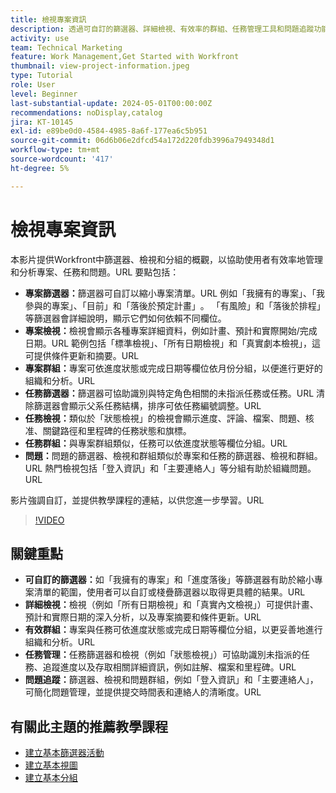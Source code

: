 ```yaml
---
title: 檢視專案資訊
description: 透過可自訂的篩選器、詳細檢視、有效率的群組、任務管理工具和問題追蹤功能，簡化專案工作流程，以強化組織並提升清晰度。
activity: use
team: Technical Marketing
feature: Work Management,Get Started with Workfront
thumbnail: view-project-information.jpeg
type: Tutorial
role: User
level: Beginner
last-substantial-update: 2024-05-01T00:00:00Z
recommendations: noDisplay,catalog
jira: KT-10145
exl-id: e89be0d0-4584-4985-8a6f-177ea6c5b951
source-git-commit: 06d6b06e2dfcd54a172d220fdb3996a7949348d1
workflow-type: tm+mt
source-wordcount: '417'
ht-degree: 5%

---
```


# 檢視專案資訊

本影片提供Workfront中篩選器、檢視和分組的概觀，以協助使用者有效率地管理和分析專案、任務和問題。&#x200B;URL 要點包括：

* **專案篩選器：**&#x200B;篩選器可自訂以縮小專案清單。&#x200B;URL 例如「我擁有的專案」、「我參與的專案」、「目前」和「落後於預定計畫」&#x200B;。 「有風險」和「落後於排程」等篩選器會詳細說明，顯示它們如何依賴不同欄位。
* **專案檢視：**&#x200B;檢視會顯示各種專案詳細資料，例如計畫、預計和實際開始/完成日期。&#x200B;URL 範例包括「標準檢視」、「所有日期檢視」和「真實劇本檢視」，這可提供條件更新和摘要。&#x200B;URL
* **專案群組：**&#x200B;專案可依進度狀態或完成日期等欄位依月份分組，以便進行更好的組織和分析。&#x200B;URL
* **任務篩選器：**&#x200B;篩選器可協助識別與特定角色相關的未指派任務或任務。&#x200B;URL 清除篩選器會顯示父系任務結構，排序可依任務編號調整。&#x200B;URL
* **任務檢視：**&#x200B;類似於「狀態檢視」的檢視會顯示進度、評論、檔案、問題、核准、關鍵路徑和里程碑的任務狀態和旗標。
* **任務群組：**&#x200B;與專案群組類似，任務可以依進度狀態等欄位分組。&#x200B;URL
* **問題：**&#x200B;問題的篩選器、檢視和群組類似於專案和任務的篩選器、檢視和群組。&#x200B;URL 熱門檢視包括「登入資訊」和「主要連絡人」等分組有助於組織問題。&#x200B;URL

影片強調自訂，並提供教學課程的連結，以供您進一步學習。&#x200B;URL

>[!VIDEO](https://video.tv.adobe.com/v/3428815/?quality=12&learn=on&enablevpops)

## 關鍵重點

* **可自訂的篩選器：**&#x200B;如「我擁有的專案」和「進度落後」等篩選器有助於縮小專案清單的範圍，使用者可以自訂或棧疊篩選器以取得更具體的結果。&#x200B;URL
* **詳細檢視：**&#x200B;檢視（例如「所有日期檢視」和「真實內文檢視」）可提供計畫、預計和實際日期的深入分析，以及專案摘要和條件更新。&#x200B;URL
* **有效群組：**&#x200B;專案與任務可依進度狀態或完成日期等欄位分組，以更妥善地進行組織和分析。&#x200B;URL
* **任務管理：**&#x200B;任務篩選器和檢視（例如「狀態檢視」）可協助識別未指派的任務、追蹤進度以及存取相關詳細資訊，例如註解、檔案和里程碑。&#x200B;URL
* **問題追蹤：**&#x200B;篩選器、檢視和問題群組，例如「登入資訊」和「主要連絡人」，可簡化問題管理，並提供提交時間表和連絡人的清晰度。&#x200B;URL




## 有關此主題的推薦教學課程

* [建立基本篩選器活動](/help/reporting/basic-reporting/create-a-basic-filter-activity.md)
* [建立基本視圖](/help/reporting/basic-reporting/create-a-basic-view.md)
* [建立基本分組](/help/reporting/basic-reporting/create-a-basic-grouping.md)

